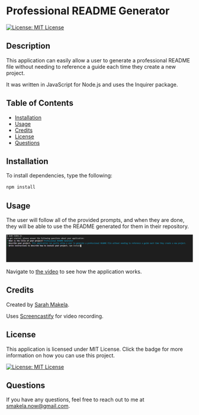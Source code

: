 # Professional README Generator
  [![License: MIT License](https://img.shields.io/badge/License-MIT%20License-red.svg)](https://opensource.org/licenses/MIT)
  ## Description

  This application can easily allow a user to generate a professional README file without needing to reference a guide each time they create a new project.

  It was written in JavaScript for Node.js and uses the Inquirer package.

  ## Table of Contents

  * [Installation](#installation)
  * [Usage](#usage)
  * [Credits](#credits)
  * [License](#license)
  * [Questions](#questions)

  ## Installation
  
  To install dependencies, type the following:
  ```md
  npm install
  ```

  ## Usage

  The user will follow all of the provided prompts, and when they are done, they will be able to use the README generated for them in their repository.

  ![Sarah Makela's README Generator](./assets/images/screenshot-readme.png)

  Navigate to [the video](https://drive.google.com/file/d/1dCztLp3BIur8hJ-1jlMiQJPzq_dB4Qsi/view?usp=sharing) to see how the application works.

  ## Credits

  Created by [Sarah Makela](https://github.com/smakela13).
  
  Uses [Screencastify](https://app.screencastify.com/) for video recording.

  ## License

  This application is licensed under MIT License. Click the badge for more information on how you can use this project.
  <br>

  [![License: MIT License](https://img.shields.io/badge/License-MIT%20License-red.svg)](https://opensource.org/licenses/MIT)

  ## Questions
  If you have any questions, feel free to reach out to me at smakela.now@gmail.com.

